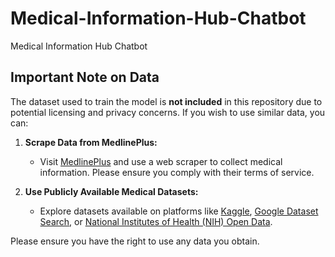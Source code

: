 # Medical-Information-Hub-Chatbot
Medical Information Hub Chatbot

## Important Note on Data

The dataset used to train the model is **not included** in this repository due to potential licensing and privacy concerns. If you wish to use similar data, you can:

1. **Scrape Data from MedlinePlus:**
   - Visit [MedlinePlus](https://medlineplus.gov/) and use a web scraper to collect medical information. Please ensure you comply with their terms of service.

2. **Use Publicly Available Medical Datasets:**
   - Explore datasets available on platforms like [Kaggle](https://www.kaggle.com/), [Google Dataset Search](https://datasetsearch.research.google.com/), or [National Institutes of Health (NIH) Open Data](https://opendata.nih.gov/).

Please ensure you have the right to use any data you obtain.
